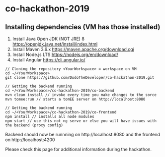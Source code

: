 # co-hackathon-2019

## Installing dependencies (VM has those installed)
1. Install Java Open JDK (NOT JRE) 8 https://openjdk.java.net/install/index.html
2. Install Maven 3.6.x https://maven.apache.org/download.cgi
3. Install Node.js LTS https://nodejs.org/en/download/
4. Install Angular https://cli.angular.io/

```
// Cloning the repository <YourWorkspace> = workspace on VM
cd ~/<YourWorkspace>
git clone https://github.com/DodoTheDeveloper/co-hackathon-2019.git

// Getting the backend running
cd ~/<YourWorkspace>/co-hackathon-2019/co-backend 
mvn clean install // invoke every time you make changes to the sorce
mvn tomee:run // starts a tomEE server on http://localhost:8080

// Getting the backend running
cd ~/<YourWorkspace>/co-hackathon-2019/co-frontend
npm install // installs all node modules
npm start // use this not ng serve or else you will have issues with the backend (proxy config)
```
Backend should now be runnning on http://localhost:8080 and the frontend on http://localhost:4200

Please check this page for additional information during the hackathon.
